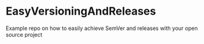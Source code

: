 EasyVersioningAndReleases
=========================

Example repo on how to easily achieve SemVer and releases with your open source project
